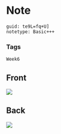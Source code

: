 # Note
```
guid: te9L=fq+U]
notetype: Basic+++
```

### Tags
```
Week6
```

## Front
<img src="paste-b4e64445dffc81357580954c8fcd94eabcf60008.jpg">

## Back
<img src="paste-8bfd016c591cb9d7adb824ffabe957ba47cc0284.jpg">
